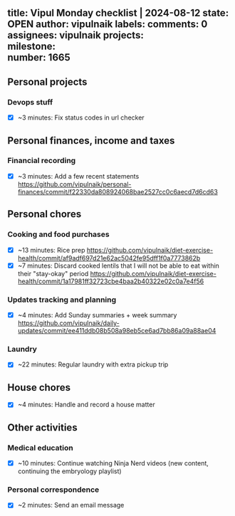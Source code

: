 title:	Vipul Monday checklist | 2024-08-12
state:	OPEN
author:	vipulnaik
labels:	
comments:	0
assignees:	vipulnaik
projects:	
milestone:	
number:	1665
--
## Personal projects

### Devops stuff

- [x] ~3 minutes: Fix status codes in url checker

## Personal finances, income and taxes

### Financial recording

- [x] ~3 minutes: Add a few recent statements https://github.com/vipulnaik/personal-finances/commit/f22330da808924068bae2527cc0c6aecd7d6cd63

## Personal chores

### Cooking and food purchases

- [x] ~13 minutes: Rice prep https://github.com/vipulnaik/diet-exercise-health/commit/af9adf697d21e62ac5042fe95dff1f0a7773862b
- [x] ~7 minutes: Discard cooked lentils that I will not be able to eat within their "stay-okay" period https://github.com/vipulnaik/diet-exercise-health/commit/1a17981ff32723cbe4baa2b40322e02c0a7e4f56

### Updates tracking and planning

- [x] ~4 minutes: Add Sunday summaries + week summary https://github.com/vipulnaik/daily-updates/commit/ee411ddb08b508a98eb5ce6ad7bb86a09a88ae04

### Laundry

- [x] ~22 minutes: Regular laundry with extra pickup trip

## House chores

- [x] ~4 minutes: Handle and record a house matter

## Other activities

### Medical education

- [x] ~10 minutes: Continue watching Ninja Nerd videos (new content, continuing the embryology playlist)

### Personal correspondence

- [x] ~2 minutes: Send an email message
